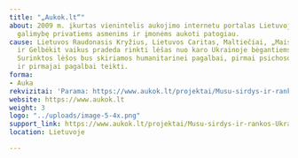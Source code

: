 ```yaml
---
title: "„Aukok.lt“"
about: 2009 m. įkurtas vienintelis aukojimo internetu portalas Lietuvoje, kuris suteikia
  galimybę privatiems asmenims ir įmonėms aukoti patogiau.
cause: Lietuvos Raudonasis Kryžius, Lietuvos Caritas, Maltiečiai, „Maisto bankas“
  ir Gelbėkit vaikus pradeda rinkti lėšas nuo karo Ukrainoje bėgantiems ukrainiečiams.
  Surinktos lėšos bus skiriamos humanitarinei pagalbai, pirmai psichosocialinei pagalbai
  ir pirmajai pagalbai teikti.
forma:
- Auka
rekvizitai: 'Parama: https://www.aukok.lt/projektai/Musu-sirdys-ir-rankos-Ukrainai#aukoti'
website: https://www.aukok.lt
weight: 3
logo: "../uploads/image-5-4x.png"
support_link: https://www.aukok.lt/projektai/Musu-sirdys-ir-rankos-Ukrainai#aukoti
location: Lietuvoje

---
```

